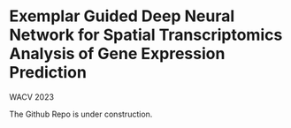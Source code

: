 # Exemplar Guided Deep Neural Network for Spatial Transcriptomics Analysis of Gene Expression Prediction
WACV 2023

The Github Repo is under construction.
